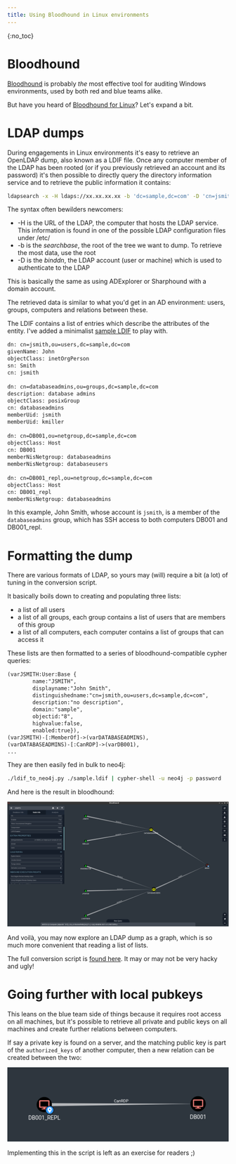 ```yaml
---
title: Using Bloodhound in Linux environments
---
```

{:no_toc}

Bloodhound
==========

[Bloodhound](https://github.com/BloodHoundAD/BloodHound) is probably *the* most effective tool for auditing Windows environments, used by both red and blue teams alike.

But have you heard of [Bloodhound for Linux](https://github.com/gquere/bloodhound_linux)? Let's expand a bit.


LDAP dumps
==========

During engagements in Linux environments it's easy to retrieve an OpenLDAP dump, also known as a LDIF file.
Once any computer member of the LDAP has been rooted (or if you previously retrieved an account and its password) it's then possible to directly query the directory information service and to retrieve the public information it contains:
```bash
ldapsearch -x -H ldaps://xx.xx.xx.xx -b 'dc=sample,dc=com' -D 'cn=jsmith,ou=users,dc=sample,dc=com' -W -z 9999999 > dump.ldif
```

The syntax often bewilders newcomers:

* -H is the URL of the LDAP, the computer that hosts the LDAP service. This information is found in one of the possible LDAP configuration files under /etc/
* -b is the *searchbase*, the root of the tree we want to dump. To retrieve the most data, use the root
* -D is the *binddn*, the LDAP account (user or machine) which is used to authenticate to the LDAP


This is basically the same as using ADExplorer or Sharphound with a domain account.

The retrieved data is similar to what you'd get in an AD environment: users, groups, computers and relations between these.

The LDIF contains a list of entries which describe the attributes of the entity. I've added a minimalist [sample LDIF](https://github.com/gquere/bloodhound_linux/blob/master/sample.ldif) to play with.
```LDIF
dn: cn=jsmith,ou=users,dc=sample,dc=com
givenName: John
objectClass: inetOrgPerson
sn: Smith
cn: jsmith

dn: cn=databaseadmins,ou=groups,dc=sample,dc=com
description: database admins
objectClass: posixGroup
cn: databaseadmins
memberUid: jsmith
memberUid: kmiller

dn: cn=DB001,ou=netgroup,dc=sample,dc=com
objectClass: Host
cn: DB001
memberNisNetgroup: databaseadmins
memberNisNetgroup: databaseusers

dn: cn=DB001_repl,ou=netgroup,dc=sample,dc=com
objectClass: Host
cn: DB001_repl
memberNisNetgroup: databaseadmins
```

In this example, John Smith, whose account is ```jsmith```, is a member of the ```databaseadmins``` group, which has SSH access to both computers DB001 and DB001_repl.


Formatting the dump
===================

There are various formats of LDAP, so yours may (will) require a bit (a lot) of tuning in the conversion script.

It basically boils down to creating and populating three lists:

* a list of all users
* a list of all groups, each group contains a list of users that are members of this group
* a list of all computers, each computer contains a list of groups that can access it

These lists are then formatted to a series of bloodhound-compatible cypher queries:
```cypher
(varJSMITH:User:Base {
        name:"JSMITH",
        displayname:"John Smith",
        distinguishedname:"cn=jsmith,ou=users,dc=sample,dc=com",
        description:"no description",
        domain:"sample",
        objectid:"8",
        highvalue:false,
        enabled:true}),
(varJSMITH)-[:MemberOf]->(varDATABASEADMINS),
(varDATABASEADMINS)-[:CanRDP]->(varDB001),
...
```

They are then easily fed in bulk to neo4j:
```bash
./ldif_to_neo4j.py ./sample.ldif | cypher-shell -u neo4j -p password
```

And here is the result in bloodhound:

![relation](./BloodHoundLinux/view.png)

And voilà, you may now explore an LDAP dump as a graph, which is so much more convenient that reading a list of lists.

The full conversion script is [found here](https://github.com/gquere/bloodhound_linux/blob/master/ldif_to_neo4j.py). It may or may not be very hacky and ugly!


Going further with local pubkeys
================================

This leans on the blue team side of things because it requires root access on all machines, but it's possible to retrieve all private and public keys on all machines and create further relations between computers.

If say a private key is found on a server, and the matching public key is part of the ```authorized_keys``` of another computer, then a new relation can be created between the two:

![relation](./BloodHoundLinux/machine_rdp.png)

Implementing this in the script is left as an exercise for readers ;)
